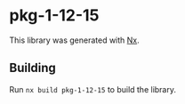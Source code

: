 # pkg-1-12-15

This library was generated with [Nx](https://nx.dev).

## Building

Run `nx build pkg-1-12-15` to build the library.
